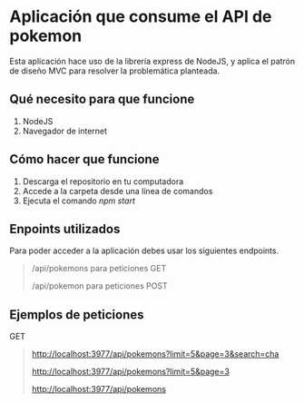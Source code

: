 # Aplicación que consume el API de pokemon

Esta aplicación hace uso de la librería express de NodeJS, y aplica el patrón de diseño MVC para resolver la problemática planteada.

## Qué necesito para que funcione
1. NodeJS
2. Navegador de internet

## Cómo hacer que funcione
1. Descarga el repositorio en tu computadora
2. Accede a la carpeta desde una línea de comandos
3. Ejecuta el comando *npm start*

## Enpoints utilizados
Para poder acceder a la aplicación debes usar los siguientes endpoints.

> /api/pokemons para peticiones GET 
>
> /api/pokemon para peticiones POST

## Ejemplos de peticiones
GET 
>  <http://localhost:3977/api/pokemons?limit=5&page=3&search=cha> 
>
> <http://localhost:3977/api/pokemons?limit=5&page=3> 
>
> <http://localhost:3977/api/pokemons>